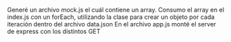 Generé un archivo mock.js el cuál contiene un array. 
Consumo el array en el index.js con un forEach, utilizando la clase para crear un objeto por cada iteración dentro del archivo data.json 
En el archivo app.js monté el server de express con los distintos GET